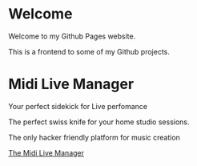 # Welcome
Welcome to my Github Pages website.

This is a frontend to some of my Github projects.

# Midi Live Manager
Your perfect sidekick for Live perfomance 

The perfect swiss knife for your home studio sessions.

The only hacker friendly platform for music creation

   [The Midi Live Manager](./midilive/index.md)

